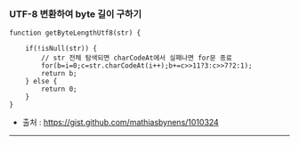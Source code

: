 
### UTF-8 변환하여 byte 길이 구하기
```
function getByteLengthUtf8(str) {

	if(!isNull(str)) {
		// str 전체 탐색되면 charCodeAt에서 실패나면 for문 종료
		for(b=i=0;c=str.charCodeAt(i++);b+=c>>11?3:c>>7?2:1);
		return b;
	} else {
		return 0;
	}
}
```

* 출처 : https://gist.github.com/mathiasbynens/1010324

***
